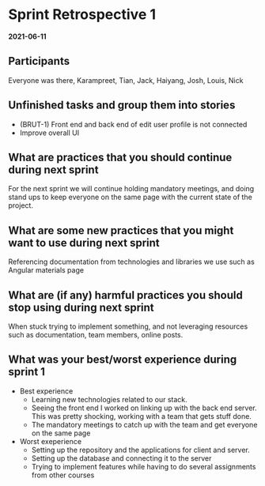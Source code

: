 # Sprint Retrospective 1 
**2021-06-11**

## Participants
Everyone was there, Karampreet, Tian, Jack, Haiyang, Josh, Louis, Nick

## Unfinished tasks and group them into stories
-   (BRUT-1) Front end and back end of edit user profile is not connected
-   Improve overall UI

## What are practices that you should continue during next sprint

For the next sprint we will continue holding mandatory meetings, and doing stand ups to keep everyone on the same page with the current state of the project.

## What are some new practices that you might want to use during next sprint
Referencing documentation from technologies and libraries we use such as Angular materials page

## What are (if any) harmful practices you should stop using during next sprint

When stuck trying to implement something, and not leveraging resources such as documentation, team members, online posts.

## What was your best/worst experience during sprint 1

- Best experience
	- Learning new technologies related to our stack.
	- Seeing the front end I worked on linking up with the back end server. This was pretty shocking, working with a team that gets stuff done.
	- The mandatory meetings to catch up with the team and get everyone on the same page
- Worst exeperience
	- Setting up the repository and the applications for client and server.
	- Setting up the database and connecting it to the server
	- Trying to implement features while having to do several assignments from other courses
